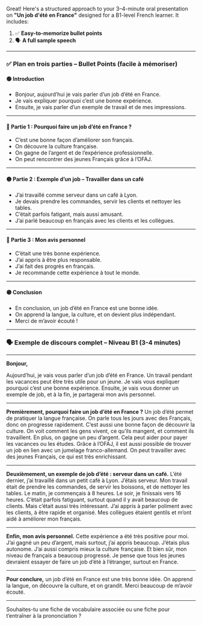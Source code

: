 Great! Here's a structured approach to your 3–4-minute oral presentation on
**"Un job d'été en France"** designed for a B1-level French learner. It
includes:

1. ✅ **Easy-to-memorize bullet points**
2. 🗣️ **A full sample speech**

---

### ✅ **Plan en trois parties – Bullet Points (facile à mémoriser)**

#### 🟢 Introduction

- Bonjour, aujourd’hui je vais parler d’un job d’été en France.
- Je vais expliquer pourquoi c’est une bonne expérience.
- Ensuite, je vais parler d’un exemple de travail et de mes impressions.

---

#### 🔵 Partie 1 : Pourquoi faire un job d’été en France ?

- C’est une bonne façon d’améliorer son français.
- On découvre la culture française.
- On gagne de l’argent et de l’expérience professionnelle.
- On peut rencontrer des jeunes Français grâce à l’OFAJ.

---

#### 🟡 Partie 2 : Exemple d’un job – Travailler dans un café

- J’ai travaillé comme serveur dans un café à Lyon.
- Je devais prendre les commandes, servir les clients et nettoyer les tables.
- C’était parfois fatigant, mais aussi amusant.
- J’ai parlé beaucoup en français avec les clients et les collègues.

---

#### 🔴 Partie 3 : Mon avis personnel

- C’était une très bonne expérience.
- J’ai appris à être plus responsable.
- J’ai fait des progrès en français.
- Je recommande cette expérience à tout le monde.

---

#### 🟣 Conclusion

- En conclusion, un job d’été en France est une bonne idée.
- On apprend la langue, la culture, et on devient plus indépendant.
- Merci de m’avoir écouté !

---

### 🗣️ **Exemple de discours complet – Niveau B1 (3-4 minutes)**

---

**Bonjour,**

Aujourd’hui, je vais vous parler d’un job d’été en France. Un travail pendant
les vacances peut être très utile pour un jeune. Je vais vous expliquer pourquoi
c’est une bonne expérience. Ensuite, je vais vous donner un exemple de job, et à
la fin, je partagerai mon avis personnel.

---

**Premièrement, pourquoi faire un job d’été en France ?** Un job d’été permet de
pratiquer la langue française. On parle tous les jours avec des Français, donc
on progresse rapidement. C’est aussi une bonne façon de découvrir la culture. On
voit comment les gens vivent, ce qu’ils mangent, et comment ils travaillent. En
plus, on gagne un peu d’argent. Cela peut aider pour payer les vacances ou les
études. Grâce à l’OFAJ, il est aussi possible de trouver un job en lien avec un
jumelage franco-allemand. On peut travailler avec des jeunes Français, ce qui
est très enrichissant.

---

**Deuxièmement, un exemple de job d’été : serveur dans un café.** L’été dernier,
j’ai travaillé dans un petit café à Lyon. J’étais serveur. Mon travail était de
prendre les commandes, de servir les boissons, et de nettoyer les tables. Le
matin, je commençais à 8 heures. Le soir, je finissais vers 16 heures. C’était
parfois fatiguant, surtout quand il y avait beaucoup de clients. Mais c’était
aussi très intéressant. J’ai appris à parler poliment avec les clients, à être
rapide et organisé. Mes collègues étaient gentils et m’ont aidé à améliorer mon
français.

---

**Enfin, mon avis personnel.** Cette expérience a été très positive pour moi.
J’ai gagné un peu d’argent, mais surtout, j’ai appris beaucoup. J’étais plus
autonome. J’ai aussi compris mieux la culture française. Et bien sûr, mon niveau
de français a beaucoup progressé. Je pense que tous les jeunes devraient essayer
de faire un job d’été à l’étranger, surtout en France.

---

**Pour conclure,** un job d’été en France est une très bonne idée. On apprend la
langue, on découvre la culture, et on grandit. Merci beaucoup de m’avoir écouté.

---

Souhaites-tu une fiche de vocabulaire associée ou une fiche pour t’entraîner à
la prononciation ?

